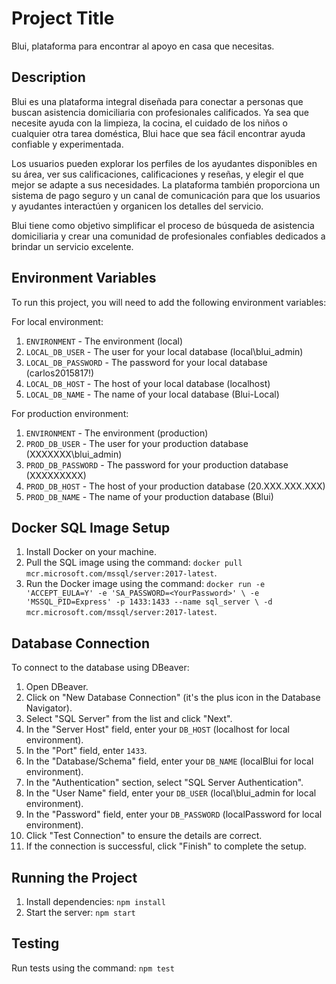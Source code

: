 # Project Title

Blui, plataforma para encontrar al apoyo en casa que necesitas.

## Description

Blui es una plataforma integral diseñada para conectar a personas que buscan asistencia domiciliaria con profesionales calificados. Ya sea que necesite ayuda con la limpieza, la cocina, el cuidado de los niños o cualquier otra tarea doméstica, Blui hace que sea fácil encontrar ayuda confiable y experimentada.

Los usuarios pueden explorar los perfiles de los ayudantes disponibles en su área, ver sus calificaciones, calificaciones y reseñas, y elegir el que mejor se adapte a sus necesidades. La plataforma también proporciona un sistema de pago seguro y un canal de comunicación para que los usuarios y ayudantes interactúen y organicen los detalles del servicio.

Blui tiene como objetivo simplificar el proceso de búsqueda de asistencia domiciliaria y crear una comunidad de profesionales confiables dedicados a brindar un servicio excelente.

## Environment Variables

To run this project, you will need to add the following environment variables:

For local environment:

1. `ENVIRONMENT` - The environment (local)
2. `LOCAL_DB_USER` - The user for your local database (local\\blui_admin)
3. `LOCAL_DB_PASSWORD` - The password for your local database (carlos2015817!)
4. `LOCAL_DB_HOST` - The host of your local database (localhost)
5. `LOCAL_DB_NAME` - The name of your local database (Blui-Local)

For production environment:

1. `ENVIRONMENT` - The environment (production)
2. `PROD_DB_USER` - The user for your production database (XXXXXXX\\blui_admin)
3. `PROD_DB_PASSWORD` - The password for your production database (XXXXXXXXX)
4. `PROD_DB_HOST` - The host of your production database (20.XXX.XXX.XXX)
5. `PROD_DB_NAME` - The name of your production database (Blui)

## Docker SQL Image Setup

1. Install Docker on your machine.
2. Pull the SQL image using the command: `docker pull mcr.microsoft.com/mssql/server:2017-latest`.
3. Run the Docker image using the command: `docker run -e 'ACCEPT_EULA=Y' -e 'SA_PASSWORD=<YourPassword>' \
   -e 'MSSQL_PID=Express' -p 1433:1433 --name sql_server \
   -d mcr.microsoft.com/mssql/server:2017-latest`.

## Database Connection

To connect to the database using DBeaver:

1. Open DBeaver.
2. Click on "New Database Connection" (it's the plus icon in the Database Navigator).
3. Select "SQL Server" from the list and click "Next".
4. In the "Server Host" field, enter your `DB_HOST` (localhost for local environment).
5. In the "Port" field, enter `1433`.
6. In the "Database/Schema" field, enter your `DB_NAME` (localBlui for local environment).
7. In the "Authentication" section, select "SQL Server Authentication".
8. In the "User Name" field, enter your `DB_USER` (local\\blui_admin for local environment).
9. In the "Password" field, enter your `DB_PASSWORD` (localPassword for local environment).
10. Click "Test Connection" to ensure the details are correct.
11. If the connection is successful, click "Finish" to complete the setup.

## Running the Project

1. Install dependencies: `npm install`
2. Start the server: `npm start`

## Testing

Run tests using the command: `npm test`
